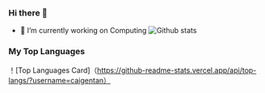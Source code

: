 ### Hi there 👋

<!--
**caigentan/caigentan** is a ✨ _special_ ✨ repository because its `README.md` (this file) appears on your GitHub profile.

Here are some ideas to get you started:

- 🔭 I’m currently working on ...
- 🌱 I’m currently learning ...
- 👯 I’m looking to collaborate on ...
- 🤔 I’m looking for help with ...
- 💬 Ask me about ...
- 📫 How to reach me: ...
- 😄 Pronouns: ...
- ⚡ Fun fact: ...
-->
- 🔭 I’m currently working on Computing
![Github stats](https://github-readme-stats.vercel.app/api?username=caigentan&theme=highcontrast&show_icons=true&count_private=true)
### My Top Languages
！[Top Languages Card]（https://github-readme-stats.vercel.app/api/top-langs/?username=caigentan）
